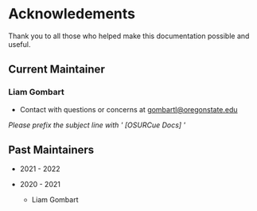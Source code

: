 # Acknowledements

Thank you to all those who helped make this documentation possible and useful.

## Current Maintainer

### Liam Gombart

- Contact with questions or concerns at gombartl@oregonstate.edu

*Please prefix the subject line with ' [OSURCue Docs] '*

## Past Maintainers

- 2021 - 2022

- 2020 - 2021

    - Liam Gombart

